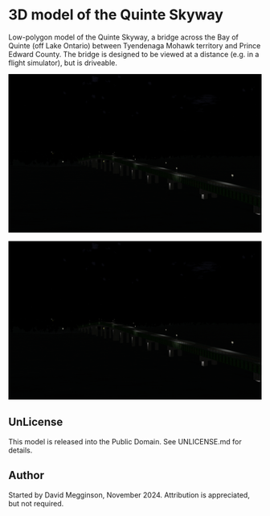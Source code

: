 3D model of the Quinte Skyway
=============================

Low-polygon model of the Quinte Skyway, a bridge across the Bay of Quinte (off Lake Ontario) between Tyendenaga Mohawk territory and Prince Edward County.  The bridge is designed to be viewed at a distance (e.g. in a flight simulator), but is driveable.

![Daytime screenshot in FlightGear](screenshot.png)

![Nighttime screenshot in FlightGear](screenshot.png)

## UnLicense

This model is released into the Public Domain. See UNLICENSE.md for details.


## Author

Started by David Megginson, November 2024.  Attribution is appreciated, but not required.
